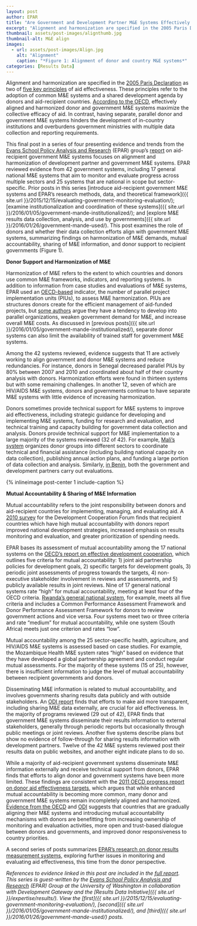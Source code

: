 ```yaml
---
layout: post
author: EPAR
title: "Are Government and Development Partner M&E Systems Effectively Aligned and Harmonized?"
excerpt: "Alignment and harmonization are specified in the 2005 Paris Declaration as..."
thumbnail: assets/post-images/alignthumb.jpg
thumbnail-alt: M&E align
images:
  - url: assets/post-images/Align.jpg
    alt: "Alignment"
    caption: "*Figure 1: Alignment of donor and country M&E systems*"
categories: [Results Data]
---
```


Alignment and harmonization are specified in the [2005 Paris Declaration](https://www.oecd.org/dac/effectiveness/34428351.pdf) as two of [five key principles](http://www.oecd.org/dac/effectiveness/parisdeclarationandaccraagendaforaction.htm) of aid effectiveness. These principles refer to the adoption of common M&E systems and a shared development agenda by donors and aid-recipient countries. [According to the OECD](http://www.oecd-ilibrary.org/development/aid-effectiveness-2011_9789264125780-en), effectively aligned and harmonized donor and government M&E systems maximize the collective efficacy of aid. In contrast, having separate, parallel donor and government M&E systems hinders the development of in-country institutions and overburdens government ministries with multiple data collection and reporting requirements.

This final post in a series of four presenting evidence and trends from the [Evans School Policy Analysis and Research](http://evans.uw.edu/centers-projects/epar/evans-school-policy-analysis-research-group) (EPAR) group’s [report](http://evans.uw.edu/centers-projects/epar/research/epar-brief-no-299-evaluating-country-me-systems) on aid-recipient government M&E systems focuses on alignment and harmonization of development partner and government M&E systems. EPAR reviewed evidence from 42 government systems, including 17 general national M&E systems that aim to monitor and evaluate progress across multiple sectors and 25 systems that are national in scope but sector-specific. Prior posts in this series [introduce aid-recipient government M&E systems and EPAR’s research methods, data, and theoretical framework]({{ site.url }}/2015/12/15/evaluating-government-monitoring-evaluation/); [examine institutionalization and coordination of these systems]({{ site.url }}/2016/01/05/government-mande-institutionalized/); and [explore M&E results data collection, analysis, and use by governments]({{ site.url }}/2016/01/26/government-mande-used/). This post examines the role of donors and whether their data collection efforts align with government M&E systems, summarizing findings on harmonization of M&E demands, mutual accountability, sharing of M&E information, and donor support to recipient governments (Figure 1).

**Donor Support and Harmonization of M&E** 

Harmonization of M&E refers to the extent to which countries and donors use common M&E frameworks, indicators, and reporting systems. In addition to information from case studies and evaluations of M&E systems, EPAR used an [OECD-based](http://www.oecd-ilibrary.org/development/aid-effectiveness-2011_9789264125780-en) indicator, the number of parallel project implementation units (PIUs), to assess M&E harmonization. PIUs are structures donors create for the efficient management of aid-funded projects, but [some authors](https://www.oecd.org/derec/adb/35249987.pdf) argue they have a tendency to develop into parallel organizations, weaken government demand for M&E, and increase overall M&E costs. As discussed in [previous posts]({{ site.url }}/2016/01/05/government-mande-institutionalized/), separate donor systems can also limit the availability of trained staff for government M&E systems.

Among the 42 systems reviewed, evidence suggests that 11 are actively working to align government and donor M&E systems and reduce redundancies. For instance, donors in Senegal decreased parallel PIUs by 80% between 2007 and 2010 and coordinated about half of their country analysis with donors. Harmonization efforts were found in thirteen systems but with some remaining challenges. In another 12, seven of which are HIV/AIDS M&E systems, donors and governments continue to have separate M&E systems with little evidence of increasing harmonization. 

Donors sometimes provide technical support for M&E systems to improve aid effectiveness, including strategic guidance for developing and implementing M&E systems, funding for research and evaluation, and technical training and capacity building for government data collection and analysis. Donors provide technical support for M&E implementation to a large majority of the systems reviewed (32 of 42). For example, [Mali’s system](http://www.theoryofchange.org/wp-content/uploads/toco_library/pdf/2010_-_Segone_-_From_Policy_To_Results-UNICEF.pdf) organizes donor groups into different sectors to coordinate technical and financial assistance (including building national capacity on data collection), publishing annual action plans, and funding a large portion of data collection and analysis. Similarly, [in Benin](http://www.internationalhealthpartnership.net/fileadmin/uploads/ihp/Documents/Country_Pages/Benin/benin_case_study_October_2011.pdf), both the government and development partners carry out evaluations.

{% inlineimage post-center 1 include-caption %}

**Mutual Accountability & Sharing of M&E Information**

Mutual accountability refers to the joint responsibility between donors and aid-recipient countries for implementing, managing, and evaluating aid. A [2010 survey](http://www.un.org/en/ecosoc/newfunct/pdf/summary-2010_ma_analysis.pdf) for the Development Cooperation Forum finds that recipient countries which have high mutual accountability with donors report improved national development strategies, increased emphasis on results monitoring and evaluation, and greater prioritization of spending needs.  

EPAR bases its assessment of mutual accountability among the 17 national systems on the [OECD’s report on effective development cooperation](http://www.oecd-ilibrary.org/development/making-development-co-operation-more-effective_9789264209305-en), which outlines five criteria for mutual accountability: 1) joint aid partnership policies for development goals, 2) specific targets for development goals, 3) periodic joint assessments of progress towards the targets, 4) non-executive stakeholder involvement in reviews and assessments, and 5) publicly available results in joint reviews. Nine of 17 general national systems rate “high” for mutual accountability, meeting at least four of the OECD criteria. [Rwanda’s general national system](https://www.google.com/url?sa=t&rct=j&q=&esrc=s&source=web&cd=1&cad=rja&uact=8&ved=0ahUKEwj9vZrzs7LKAhUC-mMKHRpMDJMQFgghMAA&url=http%3A%2F%2Ffiscus.org.uk%2F%3Fwpdmact%3Dprocess%26did%3DNTEuaG90bGluaw%3D%3D&usg=AFQjCNFSY7ba_2fG7Bpbq7ye3YznIzJnzg&sig2=OfTlsGhCzBMimyYp9i5Ucg&bvm=bv.112064104,d.cGc), for example, meets all five criteria and includes a Common Performance Assessment Framework and Donor Performance Assessment Framework for donors to review government actions and vice versa. Four systems meet two or three criteria and rate “medium” for mutual accountability, while one system (South Africa) meets just one criterion and rates “low”.

Mutual accountability among the 25 sector-specific health, agriculture, and HIV/AIDS M&E systems is assessed based on case studies. For example, the Mozambique Health M&E system rates “high” based on evidence that they have developed a global partnership agreement and conduct regular mutual assessments. For the majority of these systems (15 of 25), however, there is insufficient information to judge the level of mutual accountability between recipient governments and donors.

Disseminating M&E information is related to mutual accountability, and involves governments sharing results data publicly and with outside stakeholders. An [ODI report](http://www.un.org/en/ecosoc/newfunct/pdf/luxembourg_bp3_greater_aid_transparency.pdf) finds that efforts to make aid more transparent, including sharing M&E data externally, are crucial for aid effectiveness. In the majority of programs reviewed (29 out of 42), EPAR finds that government M&E systems disseminate their results information to external stakeholders, generally through periodic reports but occasionally through public meetings or joint reviews. Another five systems describe plans but show no evidence of follow-through for sharing results information with development partners. Twelve of the 42 M&E systems reviewed post their results data on public websites, and another eight indicate plans to do so.

While a majority of aid-recipient government systems disseminate M&E information externally and receive technical support from donors, EPAR finds that efforts to align donor and government systems have been more limited. These findings are consistent with the [2011 OECD progress report on donor aid effectiveness targets](https://www.oecd.org/dac/effectiveness/48966414.pdf), which argues that while enhanced mutual accountability is becoming more common, many donor and government M&E systems remain incompletely aligned and harmonized. [Evidence from the OECD](http://www.oecd-ilibrary.org/docserver/download/4311241ec006.pdf?expires=1453406851&id=id&accname=ocid195064&checksum=00FD4D04159D8E814B3F19BAA8D41EF1) and [ODI](http://www.odi.org/sites/odi.org.uk/files/odi-assets/events-documents/3586.pdf) suggests that countries that are gradually aligning their M&E systems and introducing mutual accountability mechanisms with donors are benefitting from increasing ownership of monitoring and evaluation activities, more open and trust-based dialogue between donors and governments, and improved donor responsiveness to country priorities.

A second series of posts summarizes [EPAR’s research on donor results measurement systems](http://evans.uw.edu/centers-projects/epar/research/epar-technical-report-300-evaluating-donor-level-results-measurement), exploring further issues in monitoring and evaluating aid effectiveness, this time from the donor perspective.


*References to evidence linked in this post are included in the [full report](http://evans.uw.edu/centers-projects/epar/research/epar-brief-no-299-evaluating-country-me-systems). This series is guest-written by the [Evans School Policy Analysis and Research](http://evans.uw.edu/centers-projects/epar/evans-school-policy-analysis-research-group) (EPAR) Group at the University of Washington in collaboration with Development Gateway and the [Results Data Initiative]({{ site.url }}/expertise/results/). View the [first]({{ site.url }}/2015/12/15/evaluating-government-monitoring-evaluation/), [second]({{ site.url }}/2016/01/05/government-mande-institutionalized/), and [third]({{ site.url }}/2016/01/26/government-mande-used/) posts.*


